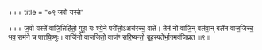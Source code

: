 +++
title = "०९ जवो यस्ते"

+++
ज॒वो यस्ते॑ वाजि॒न्निहि॑तो॒ गुहा॒ यः श्ये॒ने परी॑त्तो॒ऽअच॑रच्च॒ वाते॑। तेन॑ नो वाजि॒न् बल॑वा॒न् बले॑न वाज॒जिच्च॒ भव॒ सम॑ने च पारयि॒ष्णुः। वाजि॑नो वाजजितो॒ वाज॑ꣳ सरि॒ष्यन्तो॒ बृह॒स्पते॑र्भा॒गमव॑जिघ्रत ॥९॥